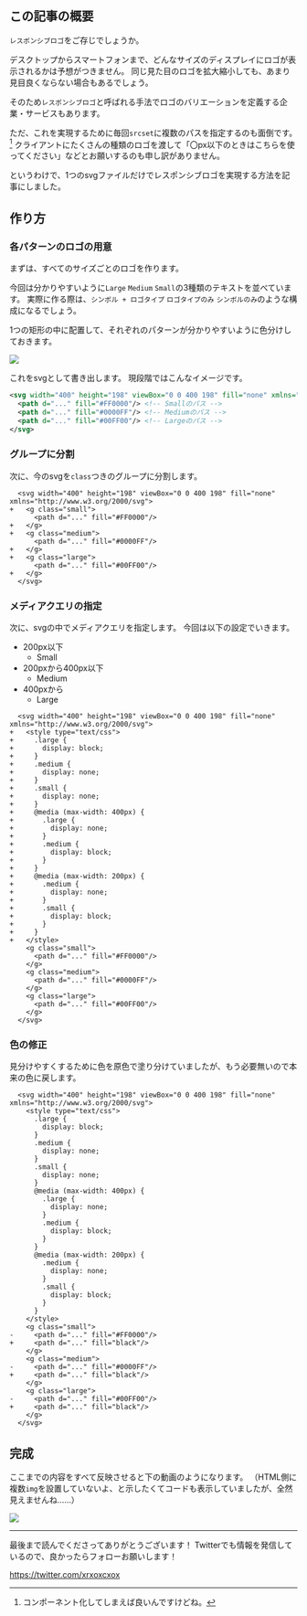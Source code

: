 <!--
title:   レスポンシブロゴをsvgファイル1つで実現する
tags:    Design,QiitaEngineerFesta2022,デザイン,レスポンシブロゴ,ロゴ
id:      d294a8108445c864efee
private: false
-->
## この記事の概要

`レスポンシブロゴ`をご存じでしょうか。

デスクトップからスマートフォンまで、どんなサイズのディスプレイにロゴが表示されるかは予想がつきません。
同じ見た目のロゴを拡大縮小しても、あまり見目良くならない場合もあるでしょう。

そのため`レスポンシブロゴ`と呼ばれる手法でロゴのバリエーションを定義する企業・サービスもあります。

ただ、これを実現するために毎回`srcset`に複数のパスを指定するのも面倒です。[^1]
クライアントにたくさんの種類のロゴを渡して「〇px以下のときはこちらを使ってください」などとお願いするのも申し訳がありません。

[^1]: コンポーネント化してしまえば良いんですけどね。

というわけで、1つのsvgファイルだけでレスポンシブロゴを実現する方法を記事にしました。

## 作り方

### 各パターンのロゴの用意

まずは、すべてのサイズごとのロゴを作ります。

今回は分かりやすいように`Large` `Medium` `Small`の3種類のテキストを並べています。
実際に作る際は、`シンボル + ロゴタイプ` `ロゴタイプのみ` `シンボルのみ`のような構成になるでしょう。

1つの矩形の中に配置して、それぞれのパターンが分かりやすいように色分けしておきます。

![](https://qiita-image-store.s3.ap-northeast-1.amazonaws.com/0/214677/8908a3c6-0ef1-c2dc-d933-95febd9d9857.png)

これをsvgとして書き出します。
現段階ではこんなイメージです。

```xml
<svg width="400" height="198" viewBox="0 0 400 198" fill="none" xmlns="http://www.w3.org/2000/svg">
  <path d="..." fill="#FF0000"/> <!-- Smallのパス -->
  <path d="..." fill="#0000FF"/> <!-- Mediumのパス -->
  <path d="..." fill="#00FF00"/> <!-- Largeのパス -->
</svg>
```

### グループに分割

次に、今のsvgを`class`つきのグループに分割します。

```diff_xml
  <svg width="400" height="198" viewBox="0 0 400 198" fill="none" xmlns="http://www.w3.org/2000/svg">
+   <g class="small">
      <path d="..." fill="#FF0000"/>
+   </g>
+   <g class="medium">
      <path d="..." fill="#0000FF"/>
+   </g>
+   <g class="large">
      <path d="..." fill="#00FF00"/>
+   </g>
  </svg>
```

### メディアクエリの指定

次に、svgの中でメディアクエリを指定します。
今回は以下の設定でいきます。

- 200px以下
  - Small
- 200pxから400px以下
  - Medium
- 400pxから
  - Large

```diff_xml
  <svg width="400" height="198" viewBox="0 0 400 198" fill="none" xmlns="http://www.w3.org/2000/svg">
+   <style type="text/css">
+     .large {
+       display: block;
+     }
+     .medium {
+       display: none;
+     }
+     .small {
+       display: none;
+     }
+     @media (max-width: 400px) {
+       .large {
+         display: none;
+       }
+       .medium {
+         display: block;
+       }
+     }
+     @media (max-width: 200px) {
+       .medium {
+         display: none;
+       }
+       .small {
+         display: block;
+       }
+     }
+   </style>
    <g class="small">
      <path d="..." fill="#FF0000"/>
    </g>
    <g class="medium">
      <path d="..." fill="#0000FF"/>
    </g>
    <g class="large">
      <path d="..." fill="#00FF00"/>
    </g>
  </svg>
```

### 色の修正

見分けやすくするために色を原色で塗り分けていましたが、もう必要無いので本来の色に戻します。

```diff_xml
  <svg width="400" height="198" viewBox="0 0 400 198" fill="none" xmlns="http://www.w3.org/2000/svg">
    <style type="text/css">
      .large {
        display: block;
      }
      .medium {
        display: none;
      }
      .small {
        display: none;
      }
      @media (max-width: 400px) {
        .large {
          display: none;
        }
        .medium {
          display: block;
        }
      }
      @media (max-width: 200px) {
        .medium {
          display: none;
        }
        .small {
          display: block;
        }
      }
    </style>
    <g class="small">
-     <path d="..." fill="#FF0000"/>
+     <path d="..." fill="black"/>
    </g>
    <g class="medium">
-     <path d="..." fill="#0000FF"/>
+     <path d="..." fill="black"/>
    </g>
    <g class="large">
-     <path d="..." fill="#00FF00"/>
+     <path d="..." fill="black"/>
    </g>
  </svg>
```

## 完成

ここまでの内容をすべて反映させると下の動画のようになります。
（HTML側に複数`img`を設置していないよ、と示したくてコードも表示していましたが、全然見えませんね……）

![](https://qiita-image-store.s3.ap-northeast-1.amazonaws.com/0/214677/a32bb291-4b51-b288-d93b-b32fb7471578.gif)

---

最後まで読んでくださってありがとうございます！
Twitterでも情報を発信しているので、良かったらフォローお願いします！

https://twitter.com/xrxoxcxox